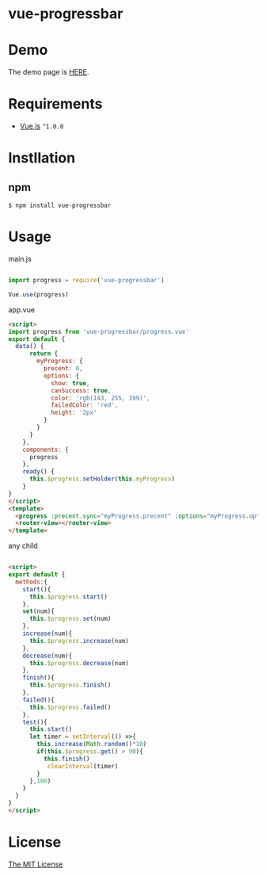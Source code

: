 # vue-progressbar

# Demo

The demo page is [HERE](http://hilongjw.github.io/vue-progressbar/index.html).

# Requirements

- [Vue.js](https://github.com/yyx990803/vue) `^1.0.0`

# Instllation

## npm

```shell
$ npm install vue-progressbar
```

# Usage

main.js

```javascript

import progress = require('vue-progressbar')

Vue.use(progress)

```

app.vue

```html
<script>
import progress from 'vue-progressbar/progress.vue'
export default {
  data() {
      return {
        myProgress: {
          precent: 0,
          options: {
            show: true,
            canSuccess: true,
            color: 'rgb(143, 255, 199)',
            failedColor: 'red',
            height: '2px'
          }
        }
      }
    },
    components: {
      progress
    },
    ready() {
      this.$progress.setHolder(this.myProgress)
    }
}
</script>
<template>
  <progress :precent.sync="myProgress.precent" :options="myProgress.options"> </progress>
  <router-view></router-view>
</template>


```

any child 

```html

<script>
export default {
  methods:{
    start(){
      this.$progress.start()
    },
    set(num){
      this.$progress.set(num)
    },
    increase(num){
      this.$progress.increase(num)
    },
    decrease(num){
      this.$progress.decrease(num)
    },
    finish(){
      this.$progress.finish()
    },
    failed(){
      this.$progress.failed()
    },
    test(){
      this.start()
      let timer = setInterval(() =>{
        this.increase(Math.random()*10)
        if(this.$progress.get() > 90){
          this.finish()
           clearInterval(timer)
        }
      },100)
    }
  }
}
</script>

```



# License

[The MIT License](http://opensource.org/licenses/MIT)

